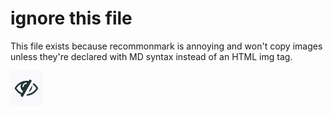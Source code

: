 # ignore this file

This file exists because recommonmark is annoying and won't copy images unless they're declared with MD syntax instead of an HTML img tag.

![](otter_generate/images/gradescope_hidden_test_icon.png)
